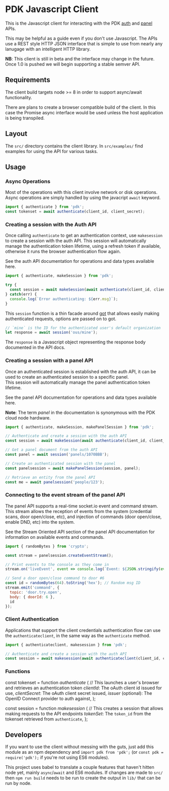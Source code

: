 # PDK Javascript Client

This is the Javascript client for interacting with the PDK [auth](http://docs.pdkauthapi.apiary.io/) and [panel](http://docs.pdkapi.apiary.io/) APIs.

This may be helpful as a guide even if you don't use Javascript.
The APIs use a REST style HTTP JSON interface that is simple to use from nearly any lanugage with an intelligent HTTP library.

**NB**: This client is still in beta and the interface may change in the future. Once 1.0 is pushed we will begin supporting a stable semver API.

## Requirements

The client build targets node >= 8 in order to support async/await functionality.

There are plans to create a browser compatible build of the client.
In this case the Promise async interface would be used unless the host application is being transpiled.

## Layout

The `src/` directory contains the client library. In `src/examples/` find examples for using the API for various tasks.

## Usage

### Async Operations

Most of the operations with this client involve network or disk operations.
Async operations are simply handled by using the javacript `await` keyword.

```javascript
import { authenticate } from 'pdk';
const tokenset = await authenticate(client_id, client_secret);
```

### Creating a session with the Auth API

Once calling `authenticate` to get an authentication context, use `makesession` to create a session with the auth API.
This session will automatically manage the authentication token lifetime, using a refresh token if available, otherwise it runs the browser authentication flow again.

See the auth API documentation for operations and data types available here.

```javascript
import { authenticate, makeSession } from 'pdk';

try {
  const session = await makeSession(await authenticate(client_id, client_secret));
} catch(err) {
  console.log(`Error authenticating: ${err.msg}`);
}
```

This `session` function is a thin facade around [got](https://github.com/sindresorhus/got) that allows easily making authenticated requests, options are passed on to got.

```javascript
// `mine` is the ID for the authenticated user's default organization
let response = await session('ous/mine');
```

The `response` is a Javascript object representing the response body documented in the API docs.

### Creating a session with a panel API

Once an authenticated session is established with the auth API, it can be used to create an authenticated session to a specific panel.  
This session will automatically manage the panel authentication token lifetime.

See the panel API documentation for operations and data types available here.

**Note**: The term *panel* in the documentation is synonymous with the PDK cloud node hardware.

```javascript
import { authenticate, makeSession, makePanelSession } from 'pdk';

// Authenticate and create a session with the auth API
const session = await makeSession(await authenticate(client_id, client_secret));

// Get a panel document from the auth API
const panel = await session('panels/1070BBB');

// Create an authenticated session with the panel
const panelsession = await makePanelSession(session, panel);

// Retrieve an entity from the panel API
const me = await panelsession('people/123');
```

### Connecting to the event stream of the panel API

The panel API supports a real-time socket.io event and command stream.
This stream allows the reception of events from the system (credential scans, door open/close, etc), and injection of commands (door open/close, enable DND, etc) into the system.

See the Stream Oriented API section of the panel API documentation for information on available events and commands.

```javascript
import { randomBytes } from 'crypto';

const stream = panelsession.createEventStream();

// Print events to the console as they come in
stream.on('liveEvent', event => console.log(`Event: ${JSON.stringify(event)}`));

// Send a door open/close command to door #6
const id = randomBytes(64).toString('hex'); // Random msg ID
stream.emit('command', {
  topic: 'door.try.open',
  body: { doorId: 6 },
  id
});
```

### Client Authentication

Applications that support the client credentials authentication flow can use the `authenticateclient`, in the same way as the `authenticate` method.

```javascript
import { authenticateclient, makesession } from 'pdk';

// Authenticate and create a session with the auth API
const session = await makesession(await authenticateclient(client_id, client_secret));
```

### Functions

const tokenset = function *authenticate* (
  // This launches a user's browser and retrieves an authentication token
  _clientId_: The oAuth client id issued for use,
  _clientSecret_: The oAuth client secret issued,
  _issuer_ (optional): The OpenID Connect provider to auth against,
);

const session = function *makesession* (
  // This creates a session that allows making requests to the API endpoints
  _tokenSet_: The `token_id` from the tokenset retrieved from `authenticate`,
};


## Developers

If you want to use the client without messing with the guts, just add this module as an npm dependency and `import pdk from 'pdk';` (or `const pdk = require('pdk');` if you're not using ES6 modules).

This project uses babel to translate a couple features that haven't hitten node yet, mainly `async`/`await` and ES6 modules.
If changes are made to `src/` then `npm run build` needs to be run to create the output in `lib/` that can be run by node.
